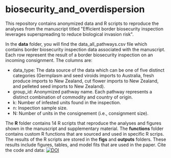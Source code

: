 # biosecurity_and_overdispersion
This repository contains anonymized data and R scripts to reproduce the analyses from the manuscript titled "Efficient border biosecurity inspection leverages superspreading to reduce biological invasion risk".

In the **data** folder, you will find the data_all_pathways.csv file which contains border biosecurity inspection data associated with the manuscript. Each row represent the result of a border biosecurity inspection on an incoming consignment. The columns are:
* data_type: The data source of the data which can be one of five distinct categories (Germplasm and seed viroids imports to Australia, fresh produce imports to New Zealand, cut flower imports to New Zealand, and pelleted seed imports to New Zealand).
* group_id: Anonymized pathway name. Each pathway represents a distinct combination of commodity and country of origin.
* k: Number of infested units found in the inspection.
* n: Inspection sample size.
* N: Number of units in the consignement (i.e., consignment size). 

The **R** folder contains 14 R scripts that reproduce the analyses and figures shown in the manuscript and supplementary material. The **functions** folder contains custom R functions that are sourced and used in specific R scrips.
The results of the R scripts are stored in the **figs** and **outputs** folders. These results include figures, tables, and model fits that are used in the paper.
Cite the code and data: 
[![DOI](https://zenodo.org/badge/668994138.svg)](https://zenodo.org/badge/latestdoi/668994138)
